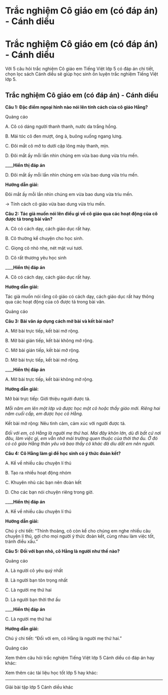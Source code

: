 # Trắc nghiệm Cô giáo em (có đáp án) - Cánh diều

# Trắc nghiệm Cô giáo em (có đáp án) - Cánh diều

Với 5 câu hỏi trắc nghiệm Cô giáo em Tiếng Việt lớp 5 có đáp án chi tiết, chọn lọc sách Cánh diều sẽ giúp học sinh ôn luyện trắc nghiệm Tiếng Việt lớp 5.

## Trắc nghiệm Cô giáo em (có đáp án) - Cánh diều

**Câu 1: Đặc điểm ngoại hình nào nói lên tính cách của cô giáo Hằng?**

Quảng cáo

A. Cô có dáng người thanh thanh, nước da trắng hồng.

B. Mái tóc cô đen mượt, óng ả, buông xuống ngang lưng.

C. Đôi mắt cô mở to dưới cặp lông mày thanh, mịn.

D. Đôi mắt ấy mỗi lần nhìn chúng em vừa bao dung vừa trìu mến.

____**Hiển thị đáp án**

D. Đôi mắt ấy mỗi lần nhìn chúng em vừa bao dung vừa trìu mến.

**Hướng dẫn giải:**

Đôi mắt ấy mỗi lần nhìn chúng em vừa bao dung vừa trìu mến.

→ Tính cách cô giáo vừa bao dung vừa trìu mến. 

**Câu 2:** **Tác giả muốn nói lên điều gì về cô giáo qua các hoạt động của cô được tả trong bài văn?**

A. Cô có cách dạy, cách giáo dục rất hay.

B. Cô thường kể chuyện cho học sinh.

C. Giọng cô nhỏ nhẹ, nét mặt vui tươi.

D. Cô rất thương yêu học sinh

____**Hiển thị đáp án**

A. Cô có cách dạy, cách giáo dục rất hay.

**Hướng dẫn giải:**

Tác giả muốn nói rằng cô giáo có cách dạy, cách giáo dục rất hay thông qua các hoạt động của cô được tả trong bài văn.

Quảng cáo

**Câu 3:** **Bài văn áp dụng cách mở bài và kết bài nào?**

A. Mở bài trực tiếp, kết bài mở rộng.

B. Mở bài gián tiếp, kết bài không mở rộng.

C. Mở bài gián tiếp, kết bài mở rộng.

D. Mở bài trực tiếp, kết bài mở rộng.

____**Hiển thị đáp án**

A. Mở bài trực tiếp, kết bài không mở rộng.

**Hướng dẫn giải:**

Mở bài trực tiếp: Giới thiệu người được tả. 

_Mỗi năm em lên một lớp và được học một cô hoặc thầy giáo mới. Riêng hai năm cuối cấp, em được học cô Hằng._

Kết bài mở rộng: Nêu tình cảm, cảm xúc với người được tả. 

_Đối với em, cô Hằng là người mẹ thứ hai. Mai đây khôn lớn, dù đi bất cứ nơi đâu, làm việc gì, em vẫn nhớ mái trường quen thuộc của thời thơ ấu. Ở đó có cô giáo Hằng thân yêu và bao thầy cô khác đã dìu dắt em nên người._

**Câu 4:** **Cô Hằng làm gì để học sinh có ý thức đoàn kết?**

A. Kể về nhiều câu chuyện lí thú

B. Tạo ra nhiều hoạt động nhóm 

C. Khuyên nhủ các bạn nên đoàn kết

D. Cho các bạn nói chuyện riêng trong giờ. 

____**Hiển thị đáp án**

A. Kể về nhiều câu chuyện lí thú

**Hướng dẫn giải:**

Chú ý chi tiết: “Thỉnh thoảng, cô còn kể cho chúng em nghe nhiều câu chuyện lí thú, gợi cho mọi người ý thức đoàn kết, cùng nhau làm việc tốt, tránh điều xấu.”

**Câu 5:** **Đối với bạn nhỏ, cô Hằng là người như thế nào?**

Quảng cáo

A. Là người cô yêu quý nhất 

B. Là người bạn tôn trọng nhất 

C. Là người mẹ thứ hai 

D. Là người bạn thời thơ ấu

____**Hiển thị đáp án**

C. Là người mẹ thứ hai 

**Hướng dẫn giải:**

Chú ý chi tiết: “Đối với em, cô Hằng là người mẹ thứ hai.”

Quảng cáo

Xem thêm câu hỏi trắc nghiệm Tiếng Việt lớp 5 Cánh diều có đáp án hay khác:

Xem thêm các tài liệu học tốt lớp 5 hay khác:

* * *

Giải bài tập lớp 5 Cánh diều khác
